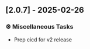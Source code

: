 ## [2.0.7] - 2025-02-26

### ⚙️ Miscellaneous Tasks

- Prep cicd for v2 release

<!-- generated by git-cliff -->
